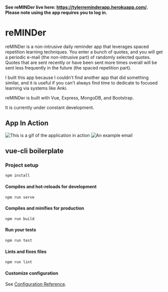**See reMINDer live here: https://tylerreminderapp.herokuapp.com/. Please note using the app requires you to log in.**

# reMINDer
reMINDer is a non-intrusive daily reminder app that leverages spaced repetition learning techniques. You enter a bunch of quotes, and you will get a periodic e-mail (the non-intrusive part) of randomly selected quotes. Quotes that are sent recently or have been sent more times overall will be sent less frequently in the future (the spaced repetition part).

I built this app because I couldn't find another app that did something similar, and it is useful if you can't always find time to dedicate to focused learning via systems like Anki.

reMINDer is built with Vue, Express, MongoDB, and Bootstrap.

It is currently under constant development.

## App In Action
![This is a gif of the application in action](https://i.imgur.com/5Lu8n4e.gif)
![An example email](https://i.imgur.com/6CMeZHU.png)

## vue-cli boilerplate
### Project setup
```
npm install
```

#### Compiles and hot-reloads for development
```
npm run serve
```

#### Compiles and minifies for production
```
npm run build
```

#### Run your tests
```
npm run test
```

#### Lints and fixes files
```
npm run lint
```

#### Customize configuration
See [Configuration Reference](https://cli.vuejs.org/config/).
